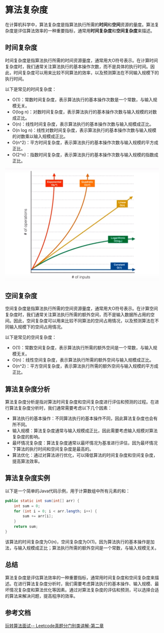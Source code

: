 # 算法复杂度

在计算机科学中，算法复杂度是指算法执行所需的**时间**和**空间**资源的量度。算法复杂度是评估算法效率的一种重要指标，通常用**时间复杂度**和**空间复杂度**来描述。

## 时间复杂度

时间复杂度是指算法执行所需的时间资源量度，通常用大O符号表示。在计算时间复杂度时，我们通常关注算法执行的基本操作次数，而不是具体的执行时间。因此，时间复杂度可以用来比较不同算法的效率，以及预测算法在不同输入规模下的执行时间。

以下是常见的时间复杂度：

- O(1)：常数时间复杂度，表示算法执行的基本操作次数是一个常数，与输入规模无关。
- O(log n)：对数时间复杂度，表示算法执行的基本操作次数与输入规模的对数成正比。
- O(n)：线性时间复杂度，表示算法执行的基本操作次数与输入规模成正比。
- O(n log n)：线性对数时间复杂度，表示算法执行的基本操作次数与输入规模的对数乘以输入规模成正比。
- O(n^2)：平方时间复杂度，表示算法执行的基本操作次数与输入规模的平方成正比。
- O(2^n)：指数时间复杂度，表示算法执行的基本操作次数与输入规模的指数成正比。

![image-20230709161106921](media/1.1.算法复杂度/image-20230709161106921.png)

## 空间复杂度

空间复杂度是指算法执行所需的空间资源量度，通常用大O符号表示。在计算空间复杂度时，我们通常关注算法执行所需的额外空间，而不是输入数据所占用的空间。因此，空间复杂度可以用来比较不同算法的空间占用情况，以及预测算法在不同输入规模下的空间占用情况。

以下是常见的空间复杂度：

- O(1)：常数空间复杂度，表示算法执行所需的额外空间是一个常数，与输入规模无关。
- O(n)：线性空间复杂度，表示算法执行所需的额外空间与输入规模成正比。
- O(n^2)：平方空间复杂度，表示算法执行所需的额外空间与输入规模的平方成正比。

## 算法复杂度分析

算法复杂度分析是指对算法时间复杂度和空间复杂度进行评估和预测的过程。在进行算法复杂度分析时，我们通常需要考虑以下几个因素：

- 算法执行的基本操作：不同算法执行的基本操作不同，因此算法复杂度也会有所不同。
- 输入规模：算法复杂度通常与输入规模成正比，因此需要考虑输入规模对算法复杂度的影响。
- 最坏情况复杂度：算法复杂度通常以最坏情况为基准进行评估，因为最坏情况下算法的执行时间和空间复杂度是最高的。
- 算法优化：通过对算法进行优化，可以降低算法的时间复杂度和空间复杂度，提高算法效率。

## 算法复杂度实例

以下是一个简单的Java代码示例，用于计算数组中所有元素的和：

```java
public static int sum(int[] arr) {
    int sum = 0;
    for (int i = 0; i < arr.length; i++) {
        sum += arr[i];
    }
    return sum;
}
```

该算法的时间复杂度为O(n)，空间复杂度为O(1)。因为算法执行的基本操作是加法，与输入规模成正比；算法执行所需的额外空间是一个常数，与输入规模无关。

## 总结

算法复杂度是评估算法效率的一种重要指标，通常用时间复杂度和空间复杂度来描述。在进行算法复杂度分析时，我们需要考虑算法执行的基本操作、输入规模、最坏情况复杂度和算法优化等因素。通过对算法复杂度的评估和预测，可以选择合适的算法来解决问题，提高程序的效率。

## 参考文档

[玩转算法面试-- Leetcode真题分门别类讲解-第二章](https://coding.imooc.com/class/chapter/82.html#Anchor)

